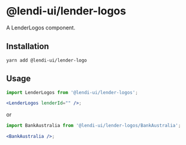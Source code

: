 # @lendi-ui/lender-logos

A LenderLogos component.

## Installation

```
yarn add @lendi-ui/lender-logo
```

## Usage

```jsx
import LenderLogos from '@lendi-ui/lender-logos';

<LenderLogos lenderId="" />;
```

or

```jsx
import BankAustralia from '@lendi-ui/lender-logos/BankAustralia';

<BankAustralia />;
```
